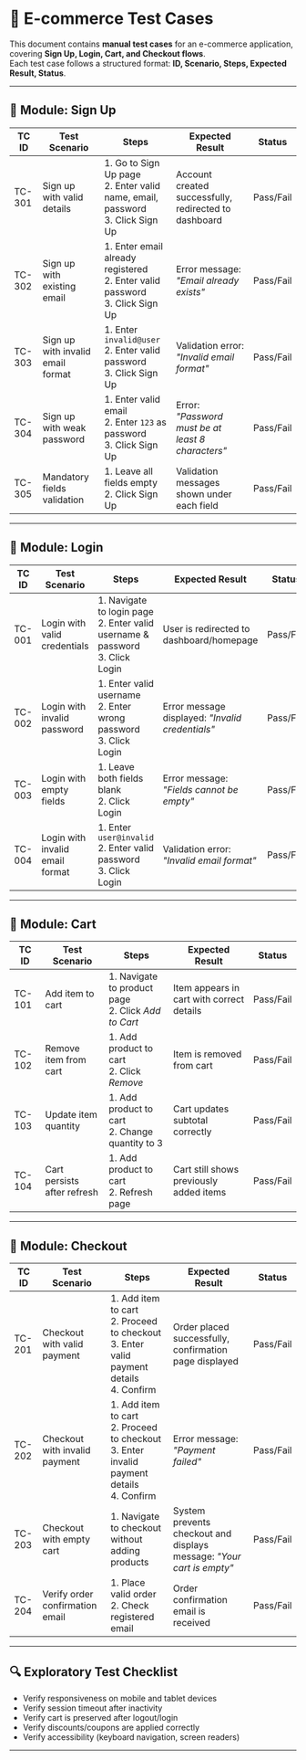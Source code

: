 # 🛒 E-commerce Test Cases

This document contains **manual test cases** for an e-commerce application, covering **Sign Up, Login, Cart, and Checkout flows**.  
Each test case follows a structured format: **ID, Scenario, Steps, Expected Result, Status**.  

---

## 📌 Module: Sign Up

| TC ID  | Test Scenario                   | Steps                                                                 | Expected Result                                    | Status   |
|--------|---------------------------------|----------------------------------------------------------------------|----------------------------------------------------|----------|
| TC-301 | Sign up with valid details       | 1. Go to Sign Up page <br> 2. Enter valid name, email, password <br> 3. Click Sign Up | Account created successfully, redirected to dashboard | Pass/Fail |
| TC-302 | Sign up with existing email      | 1. Enter email already registered <br> 2. Enter valid password <br> 3. Click Sign Up | Error message: *"Email already exists"*            | Pass/Fail |
| TC-303 | Sign up with invalid email format| 1. Enter `invalid@user` <br> 2. Enter valid password <br> 3. Click Sign Up | Validation error: *"Invalid email format"*         | Pass/Fail |
| TC-304 | Sign up with weak password       | 1. Enter valid email <br> 2. Enter `123` as password <br> 3. Click Sign Up | Error: *"Password must be at least 8 characters"*  | Pass/Fail |
| TC-305 | Mandatory fields validation      | 1. Leave all fields empty <br> 2. Click Sign Up                      | Validation messages shown under each field         | Pass/Fail |

---

## 📌 Module: Login

| TC ID  | Test Scenario                   | Steps                                                                 | Expected Result                                   | Status   |
|--------|---------------------------------|----------------------------------------------------------------------|---------------------------------------------------|----------|
| TC-001 | Login with valid credentials     | 1. Navigate to login page <br> 2. Enter valid username & password <br> 3. Click Login | User is redirected to dashboard/homepage          | Pass/Fail |
| TC-002 | Login with invalid password      | 1. Enter valid username <br> 2. Enter wrong password <br> 3. Click Login | Error message displayed: *"Invalid credentials"* | Pass/Fail |
| TC-003 | Login with empty fields          | 1. Leave both fields blank <br> 2. Click Login                       | Error message: *"Fields cannot be empty"*         | Pass/Fail |
| TC-004 | Login with invalid email format  | 1. Enter `user@invalid` <br> 2. Enter valid password <br> 3. Click Login | Validation error: *"Invalid email format"*       | Pass/Fail |

---

## 📌 Module: Cart

| TC ID  | Test Scenario                   | Steps                                                                 | Expected Result                               | Status   |
|--------|---------------------------------|----------------------------------------------------------------------|-----------------------------------------------|----------|
| TC-101 | Add item to cart                 | 1. Navigate to product page <br> 2. Click *Add to Cart*              | Item appears in cart with correct details      | Pass/Fail |
| TC-102 | Remove item from cart            | 1. Add product to cart <br> 2. Click *Remove*                        | Item is removed from cart                      | Pass/Fail |
| TC-103 | Update item quantity             | 1. Add product to cart <br> 2. Change quantity to 3                  | Cart updates subtotal correctly                | Pass/Fail |
| TC-104 | Cart persists after refresh      | 1. Add product to cart <br> 2. Refresh page                          | Cart still shows previously added items        | Pass/Fail |

---

## 📌 Module: Checkout

| TC ID  | Test Scenario                   | Steps                                                                 | Expected Result                                 | Status   |
|--------|---------------------------------|----------------------------------------------------------------------|-------------------------------------------------|----------|
| TC-201 | Checkout with valid payment      | 1. Add item to cart <br> 2. Proceed to checkout <br> 3. Enter valid payment details <br> 4. Confirm | Order placed successfully, confirmation page displayed | Pass/Fail |
| TC-202 | Checkout with invalid payment    | 1. Add item to cart <br> 2. Proceed to checkout <br> 3. Enter invalid payment details <br> 4. Confirm | Error message: *"Payment failed"*              | Pass/Fail |
| TC-203 | Checkout with empty cart         | 1. Navigate to checkout without adding products                      | System prevents checkout and displays message: *"Your cart is empty"* | Pass/Fail |
| TC-204 | Verify order confirmation email  | 1. Place valid order <br> 2. Check registered email                  | Order confirmation email is received            | Pass/Fail |

---

## 🔍 Exploratory Test Checklist 

- Verify responsiveness on mobile and tablet devices  
- Verify session timeout after inactivity  
- Verify cart is preserved after logout/login  
- Verify discounts/coupons are applied correctly  
- Verify accessibility (keyboard navigation, screen readers)  

---
